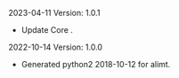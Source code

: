 2023-04-11 Version: 1.0.1
- Update Core .

2022-10-14 Version: 1.0.0
- Generated python2 2018-10-12 for alimt.

